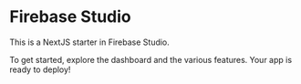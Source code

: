 # Firebase Studio

This is a NextJS starter in Firebase Studio.

To get started, explore the dashboard and the various features. Your app is ready to deploy!
